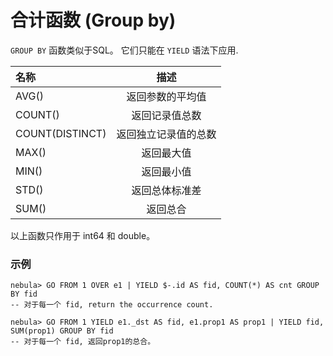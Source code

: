 
# 合计函数 (Group by)

 `GROUP BY` 函数类似于SQL。 它们只能在 `YIELD` 语法下应用.

|名称 | 描述 |
|:----|:----:|
| AVG()           | 返回参数的平均值 |
| COUNT()         | 返回记录值总数 |
| COUNT(DISTINCT) | 返回独立记录值的总数 |
| MAX()           | 返回最大值 |
| MIN()           | 返回最小值 |
| STD()           | 返回总体标准差 | 
| SUM()	          | 返回总合 |

以上函数只作用于 int64 和 double。

### 示例

```
nebula> GO FROM 1 OVER e1 | YIELD $-.id AS fid, COUNT(*) AS cnt GROUP BY fid
-- 对于每一个 fid, return the occurrence count.

nebula> GO FROM 1 YIELD e1._dst AS fid, e1.prop1 AS prop1 | YIELD fid, SUM(prop1) GROUP BY fid
-- 对于每一个 fid, 返回prop1的总合。
```